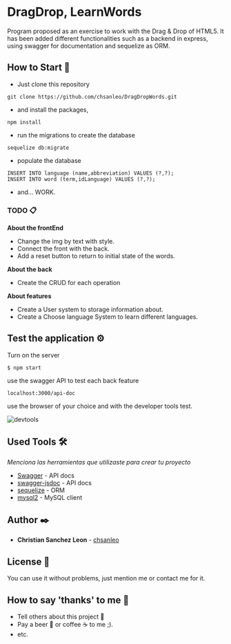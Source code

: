 # DragDrop, LearnWords

Program proposed as an exercise to work with the Drag & Drop of HTML5.
It has been added different functionalities such as a backend in express, using swagger for documentation and sequelize as ORM.

## How to Start 🚀

+ Just clone this repository 
```
git clone https://github.com/chsanleo/DragDropWords.git
```

+ and install the packages,

```
npm install
```

+ run the migrations to create the database

```
sequelize db:migrate
```

+ populate the database

```
INSERT INTO language (name,abbreviation) VALUES (?,?);
INSERT INTO word (term,idLanguage) VALUES (?,?);
```
 
+ and... WORK.


### TODO 📋

**About the frontEnd**

+ Change the img by text with style.
+ Connect the front with the back.
+ Add a reset button to return to initial state of the words.


**About the back**

+ Create the CRUD for each operation


**About features**

+ Create a User system to storage information about.
+ Create a Choose language System to learn different languages.


## Test the application ⚙️

Turn on the server
```
$ npm start
```

use the swagger API to test each back feature
```
localhost:3000/api-doc
```

use the browser of your choice and with the developer tools test. 


![devtools](https://www.formacionprofesional.info/wp-content/uploads/2015/09/herramientas_desarrollo_iexplorer11.png)

## Used Tools 🛠️

_Menciona las herramientas que utilizaste para crear tu proyecto_

* [Swagger](https://www.npmjs.com/package/swagger-ui-express) - API docs
* [swagger-jsdoc](https://www.npmjs.com/package/swagger-jsdoc) - API docs
* [sequelize](https://www.npmjs.com/package/sequelize) - ORM
* [mysql2](https://www.npmjs.com/package/mysql2) - MySQL client


## Author ✒️

* **Christian Sanchez Leon** - [chsanleo](https://github.com/chsanleo)


## License 📄

You can use it without problems, just mention me or contact me for it.


## How to say 'thanks' to me  🎁

* Tell others about this project 📢
* Pay a beer 🍺 or coffee ☕ to me ;). 
* etc.